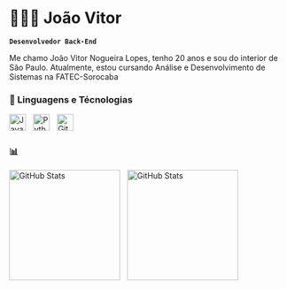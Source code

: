 # 👨🏻‍💻 João Vitor 

**`Desenvolvedor Back-End`**

Me chamo João Vitor Nogueira Lopes, tenho 20 anos e sou do interior de São Paulo. Atualmente, estou cursando Análise e Desenvolvimento de Sistemas na FATEC-Sorocaba

### 🤖 Linguagens e Técnologias
<img 
    align="left" 
    alt="Java"
    title="Java" 
    width="30px" 
    style="padding-right: 10px;" 
src="https://cdn.jsdelivr.net/gh/devicons/devicon@latest/icons/java/java-original.svg" 
/>
<img 
    align="left" 
    alt="Python"
    title="Py" 
    width="30px"
    style="padding-right: 10px;"
src="https://cdn.jsdelivr.net/gh/devicons/devicon@latest/icons/csharp/csharp-original.svg" />
<img 
    align="left" 
    alt="Git"
    title="Git" 
    width="30px"
    style="padding-right: 10px;"
src="https://cdn.jsdelivr.net/gh/devicons/devicon@latest/icons/git/git-original.svg" />


<br/>
<br/>

 ### 📊     

<p>
  <img 
    align="left" 
    alt="GitHub Stats" 
    height="200" 
    style="padding-right: 10px;" 
    src="https://github-readme-stats.vercel.app/api?username=jotavenogueira&show_icons=true&theme=tokyonight&include_all_commits=true&locale=pt-br" 
  />

<img 
      align="left" 
      alt="GitHub Stats" 
      height="200" 
      src="https://github-readme-stats.vercel.app/api/top-langs/?username=jotavenogueira&theme=tokyonight&layout=compact&custom_title=Tecnologias&langs_count=9" 
  />

</p>

          


